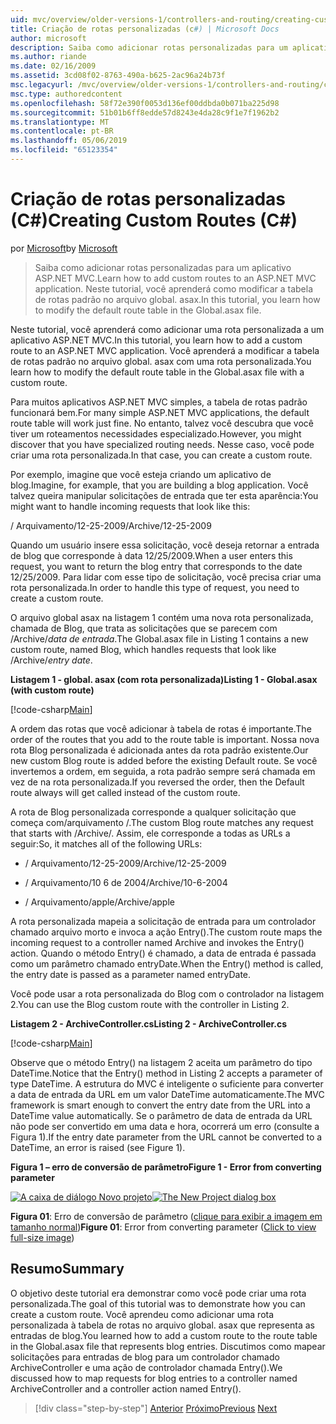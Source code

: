 ```yaml
---
uid: mvc/overview/older-versions-1/controllers-and-routing/creating-custom-routes-cs
title: Criação de rotas personalizadas (c#) | Microsoft Docs
author: microsoft
description: Saiba como adicionar rotas personalizadas para um aplicativo ASP.NET MVC. Neste tutorial, você aprenderá como modificar a tabela de rotas padrão no arquivo global. asax.
ms.author: riande
ms.date: 02/16/2009
ms.assetid: 3cd08f02-8763-490a-b625-2ac96a24b73f
msc.legacyurl: /mvc/overview/older-versions-1/controllers-and-routing/creating-custom-routes-cs
msc.type: authoredcontent
ms.openlocfilehash: 58f72e390f0053d136ef00ddbda0b071ba225d98
ms.sourcegitcommit: 51b01b6ff8edde57d8243e4da28c9f1e7f1962b2
ms.translationtype: MT
ms.contentlocale: pt-BR
ms.lasthandoff: 05/06/2019
ms.locfileid: "65123354"
---
```

# <a name="creating-custom-routes-c"></a><span data-ttu-id="718ec-104">Criação de rotas personalizadas (C#)</span><span class="sxs-lookup"><span data-stu-id="718ec-104">Creating Custom Routes (C#)</span></span>

<span data-ttu-id="718ec-105">por [Microsoft](https://github.com/microsoft)</span><span class="sxs-lookup"><span data-stu-id="718ec-105">by [Microsoft](https://github.com/microsoft)</span></span>

> <span data-ttu-id="718ec-106">Saiba como adicionar rotas personalizadas para um aplicativo ASP.NET MVC.</span><span class="sxs-lookup"><span data-stu-id="718ec-106">Learn how to add custom routes to an ASP.NET MVC application.</span></span> <span data-ttu-id="718ec-107">Neste tutorial, você aprenderá como modificar a tabela de rotas padrão no arquivo global. asax.</span><span class="sxs-lookup"><span data-stu-id="718ec-107">In this tutorial, you learn how to modify the default route table in the Global.asax file.</span></span>

<span data-ttu-id="718ec-108">Neste tutorial, você aprenderá como adicionar uma rota personalizada a um aplicativo ASP.NET MVC.</span><span class="sxs-lookup"><span data-stu-id="718ec-108">In this tutorial, you learn how to add a custom route to an ASP.NET MVC application.</span></span> <span data-ttu-id="718ec-109">Você aprenderá a modificar a tabela de rotas padrão no arquivo global. asax com uma rota personalizada.</span><span class="sxs-lookup"><span data-stu-id="718ec-109">You learn how to modify the default route table in the Global.asax file with a custom route.</span></span>

<span data-ttu-id="718ec-110">Para muitos aplicativos ASP.NET MVC simples, a tabela de rotas padrão funcionará bem.</span><span class="sxs-lookup"><span data-stu-id="718ec-110">For many simple ASP.NET MVC applications, the default route table will work just fine.</span></span> <span data-ttu-id="718ec-111">No entanto, talvez você descubra que você tiver um roteamentos necessidades especializado.</span><span class="sxs-lookup"><span data-stu-id="718ec-111">However, you might discover that you have specialized routing needs.</span></span> <span data-ttu-id="718ec-112">Nesse caso, você pode criar uma rota personalizada.</span><span class="sxs-lookup"><span data-stu-id="718ec-112">In that case, you can create a custom route.</span></span>

<span data-ttu-id="718ec-113">Por exemplo, imagine que você esteja criando um aplicativo de blog.</span><span class="sxs-lookup"><span data-stu-id="718ec-113">Imagine, for example, that you are building a blog application.</span></span> <span data-ttu-id="718ec-114">Você talvez queira manipular solicitações de entrada que ter esta aparência:</span><span class="sxs-lookup"><span data-stu-id="718ec-114">You might want to handle incoming requests that look like this:</span></span>

<span data-ttu-id="718ec-115">/ Arquivamento/12-25-2009</span><span class="sxs-lookup"><span data-stu-id="718ec-115">/Archive/12-25-2009</span></span>

<span data-ttu-id="718ec-116">Quando um usuário insere essa solicitação, você deseja retornar a entrada de blog que corresponde à data 12/25/2009.</span><span class="sxs-lookup"><span data-stu-id="718ec-116">When a user enters this request, you want to return the blog entry that corresponds to the date 12/25/2009.</span></span> <span data-ttu-id="718ec-117">Para lidar com esse tipo de solicitação, você precisa criar uma rota personalizada.</span><span class="sxs-lookup"><span data-stu-id="718ec-117">In order to handle this type of request, you need to create a custom route.</span></span>

<span data-ttu-id="718ec-118">O arquivo global asax na listagem 1 contém uma nova rota personalizada, chamada de Blog, que trata as solicitações que se parecem com /Archive/*data de entrada*.</span><span class="sxs-lookup"><span data-stu-id="718ec-118">The Global.asax file in Listing 1 contains a new custom route, named Blog, which handles requests that look like /Archive/*entry date*.</span></span>

<span data-ttu-id="718ec-119">**Listagem 1 - global. asax (com rota personalizada)**</span><span class="sxs-lookup"><span data-stu-id="718ec-119">**Listing 1 - Global.asax (with custom route)**</span></span>

[!code-csharp[Main](creating-custom-routes-cs/samples/sample1.cs)]

<span data-ttu-id="718ec-120">A ordem das rotas que você adicionar à tabela de rotas é importante.</span><span class="sxs-lookup"><span data-stu-id="718ec-120">The order of the routes that you add to the route table is important.</span></span> <span data-ttu-id="718ec-121">Nossa nova rota Blog personalizada é adicionada antes da rota padrão existente.</span><span class="sxs-lookup"><span data-stu-id="718ec-121">Our new custom Blog route is added before the existing Default route.</span></span> <span data-ttu-id="718ec-122">Se você invertemos a ordem, em seguida, a rota padrão sempre será chamada em vez de na rota personalizada.</span><span class="sxs-lookup"><span data-stu-id="718ec-122">If you reversed the order, then the Default route always will get called instead of the custom route.</span></span>

<span data-ttu-id="718ec-123">A rota de Blog personalizada corresponde a qualquer solicitação que começa com/arquivamento /.</span><span class="sxs-lookup"><span data-stu-id="718ec-123">The custom Blog route matches any request that starts with /Archive/.</span></span> <span data-ttu-id="718ec-124">Assim, ele corresponde a todas as URLs a seguir:</span><span class="sxs-lookup"><span data-stu-id="718ec-124">So, it matches all of the following URLs:</span></span>

- <span data-ttu-id="718ec-125">/ Arquivamento/12-25-2009</span><span class="sxs-lookup"><span data-stu-id="718ec-125">/Archive/12-25-2009</span></span>

- <span data-ttu-id="718ec-126">/ Arquivamento/10 6 de 2004</span><span class="sxs-lookup"><span data-stu-id="718ec-126">/Archive/10-6-2004</span></span>

- <span data-ttu-id="718ec-127">/ Arquivamento/apple</span><span class="sxs-lookup"><span data-stu-id="718ec-127">/Archive/apple</span></span>

<span data-ttu-id="718ec-128">A rota personalizada mapeia a solicitação de entrada para um controlador chamado arquivo morto e invoca a ação Entry().</span><span class="sxs-lookup"><span data-stu-id="718ec-128">The custom route maps the incoming request to a controller named Archive and invokes the Entry() action.</span></span> <span data-ttu-id="718ec-129">Quando o método Entry() é chamado, a data de entrada é passada como um parâmetro chamado entryDate.</span><span class="sxs-lookup"><span data-stu-id="718ec-129">When the Entry() method is called, the entry date is passed as a parameter named entryDate.</span></span>

<span data-ttu-id="718ec-130">Você pode usar a rota personalizada do Blog com o controlador na listagem 2.</span><span class="sxs-lookup"><span data-stu-id="718ec-130">You can use the Blog custom route with the controller in Listing 2.</span></span>

<span data-ttu-id="718ec-131">**Listagem 2 - ArchiveController.cs**</span><span class="sxs-lookup"><span data-stu-id="718ec-131">**Listing 2 - ArchiveController.cs**</span></span>

[!code-csharp[Main](creating-custom-routes-cs/samples/sample2.cs)]

<span data-ttu-id="718ec-132">Observe que o método Entry() na listagem 2 aceita um parâmetro do tipo DateTime.</span><span class="sxs-lookup"><span data-stu-id="718ec-132">Notice that the Entry() method in Listing 2 accepts a parameter of type DateTime.</span></span> <span data-ttu-id="718ec-133">A estrutura do MVC é inteligente o suficiente para converter a data de entrada da URL em um valor DateTime automaticamente.</span><span class="sxs-lookup"><span data-stu-id="718ec-133">The MVC framework is smart enough to convert the entry date from the URL into a DateTime value automatically.</span></span> <span data-ttu-id="718ec-134">Se o parâmetro de data de entrada da URL não pode ser convertido em uma data e hora, ocorrerá um erro (consulte a Figura 1).</span><span class="sxs-lookup"><span data-stu-id="718ec-134">If the entry date parameter from the URL cannot be converted to a DateTime, an error is raised (see Figure 1).</span></span>

<span data-ttu-id="718ec-135">**Figura 1 – erro de conversão de parâmetro**</span><span class="sxs-lookup"><span data-stu-id="718ec-135">**Figure 1 - Error from converting parameter**</span></span>

<span data-ttu-id="718ec-136">[![A caixa de diálogo Novo projeto](creating-custom-routes-cs/_static/image1.jpg)](creating-custom-routes-cs/_static/image1.png)</span><span class="sxs-lookup"><span data-stu-id="718ec-136">[![The New Project dialog box](creating-custom-routes-cs/_static/image1.jpg)](creating-custom-routes-cs/_static/image1.png)</span></span>

<span data-ttu-id="718ec-137">**Figura 01**: Erro de conversão de parâmetro ([clique para exibir a imagem em tamanho normal](creating-custom-routes-cs/_static/image2.png))</span><span class="sxs-lookup"><span data-stu-id="718ec-137">**Figure 01**: Error from converting parameter ([Click to view full-size image](creating-custom-routes-cs/_static/image2.png))</span></span>

## <a name="summary"></a><span data-ttu-id="718ec-138">Resumo</span><span class="sxs-lookup"><span data-stu-id="718ec-138">Summary</span></span>

<span data-ttu-id="718ec-139">O objetivo deste tutorial era demonstrar como você pode criar uma rota personalizada.</span><span class="sxs-lookup"><span data-stu-id="718ec-139">The goal of this tutorial was to demonstrate how you can create a custom route.</span></span> <span data-ttu-id="718ec-140">Você aprendeu como adicionar uma rota personalizada à tabela de rotas no arquivo global. asax que representa as entradas de blog.</span><span class="sxs-lookup"><span data-stu-id="718ec-140">You learned how to add a custom route to the route table in the Global.asax file that represents blog entries.</span></span> <span data-ttu-id="718ec-141">Discutimos como mapear solicitações para entradas de blog para um controlador chamado ArchiveController e uma ação de controlador chamada Entry().</span><span class="sxs-lookup"><span data-stu-id="718ec-141">We discussed how to map requests for blog entries to a controller named ArchiveController and a controller action named Entry().</span></span>

> [!div class="step-by-step"]
> <span data-ttu-id="718ec-142">[Anterior](aspnet-mvc-controllers-overview-cs.md)
> [Próximo](creating-a-route-constraint-cs.md)</span><span class="sxs-lookup"><span data-stu-id="718ec-142">[Previous](aspnet-mvc-controllers-overview-cs.md)
[Next](creating-a-route-constraint-cs.md)</span></span>
